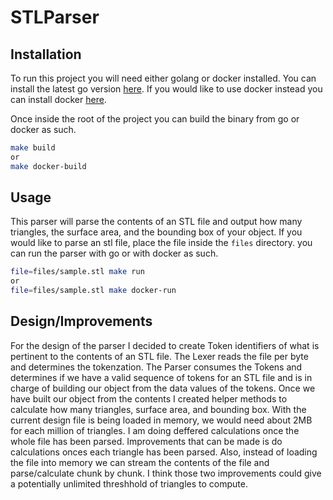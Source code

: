 # STLParser

## Installation

To run this project you will need either golang or docker installed.
You can install the latest go version [here](https://golang.org/doc/install). If you would like to use docker instead you can install docker [here](https://docs.docker.com/get-docker).

Once inside the root of the project you can build the binary from go or docker as such.
```bash
make build
or
make docker-build
```

## Usage

This parser will parse the contents of an STL file and output how many triangles, the surface area, and the bounding box of your object.
If you would like to parse an stl file, place the file inside the `files` directory. you can run the parser with go or with docker as such.
```bash
file=files/sample.stl make run
or
file=files/sample.stl make docker-run
```

## Design/Improvements

For the design of the parser I decided to create Token identifiers of what is pertinent to the contents of an STL file. The Lexer reads the file per byte and determines the tokenzation. The Parser consumes the Tokens and determines if we have a valid sequence of tokens for an STL file and is in charge of building our object from the data values of the tokens. Once we have built our object from the contents I created helper methods to calculate how many triangles, surface area, and bounding box. With the current design file is being loaded in memory, we would need about 2MB for each million of triangles. I am doing deffered calculations once the whole file has been parsed. Improvements that can be made is do calculations onces each triangle has been parsed. Also, instead of loading the file into memory we can stream the contents of the file and parse/calculate chunk by chunk. I think those two improvements could give a potentially unlimited threshhold of triangles to compute.
